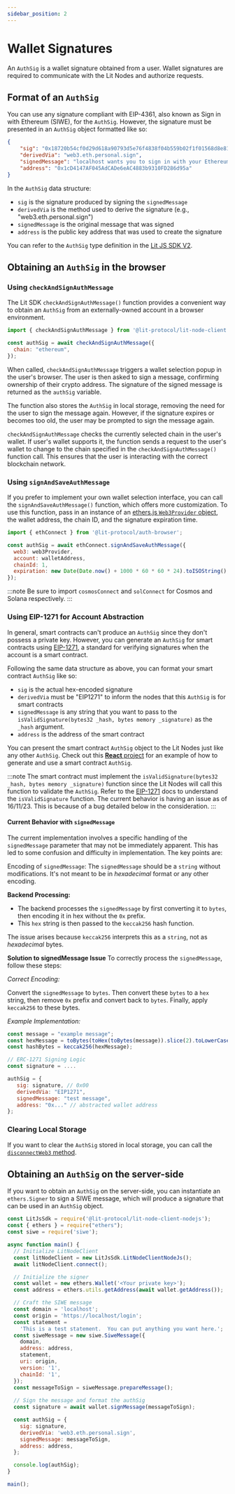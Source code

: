 ```yaml
---
sidebar_position: 2
---
```


# Wallet Signatures

An `AuthSig` is a wallet signature obtained from a user. Wallet signatures are required to communicate with the Lit Nodes and authorize requests.

## Format of an `AuthSig`

You can use any signature compliant with EIP-4361, also known as Sign in with Ethereum (SIWE), for the `AuthSig`. However, the signature must be presented in an `AuthSig` object formatted like so:

```json
{
	"sig": "0x18720b54cf0d29d618a90793d5e76f4838f04b559b02f1f01568d8e81c26ae9536e11bb90ad311b79a5bc56149b14103038e5e03fee83931a146d93d150eb0f61c",
	"derivedVia": "web3.eth.personal.sign",
	"signedMessage": "localhost wants you to sign in with your Ethereum account:\n0x1cD4147AF045AdCADe6eAC4883b9310FD286d95a\n\nThis is a test statement.  You can put anything you want here.\n\nURI: https://localhost/login\nVersion: 1\nChain ID: 1\nNonce: gzdlw7mR57zMcGFzz\nIssued At: 2022-04-15T22:58:44.754Z",
	"address": "0x1cD4147AF045AdCADe6eAC4883b9310FD286d95a"
}
```

In the `AuthSig` data structure:

- `sig` is the signature produced by signing the `signedMessage`
- `derivedVia` is the method used to derive the signature (e.g., "web3.eth.personal.sign")
- `signedMessage` is the original message that was signed
- `address` is the public key address that was used to create the signature

You can refer to the `AuthSig` type definition in the [Lit JS SDK V2](https://js-sdk.litprotocol.com/interfaces/types_src.AuthSig.html).

## Obtaining an `AuthSig` in the browser

### Using `checkAndSignAuthMessage`

The Lit SDK `checkAndSignAuthMessage()` function provides a convenient way to obtain an `AuthSig` from an externally-owned account in a browser environment.

```js
import { checkAndSignAuthMessage } from '@lit-protocol/lit-node-client';

const authSig = await checkAndSignAuthMessage({
  chain: "ethereum",
});
```

When called, `checkAndSignAuthMessage` triggers a wallet selection popup in the user's browser. The user is then asked to sign a message, confirming ownership of their crypto address. The signature of the signed message is returned as the `authSig` variable.

The function also stores the `AuthSig` in local storage, removing the need for the user to sign the message again. However, if the signature expires or becomes too old, the user may be prompted to sign the message again.

`checkAndSignAuthMessage` checks the currently selected chain in the user's wallet. If user's wallet supports it, the function sends a request to the user's wallet to change to the chain specified in the `checkAndSignAuthMessage()` function call. This ensures that the user is interacting with the correct blockchain network.

### Using `signAndSaveAuthMessage`

If you prefer to implement your own wallet selection interface, you can call the `signAndSaveAuthMessage()` function, which offers more customization. To use this function, pass in an instance of an [ethers.js `Web3Provider` object](https://docs.ethers.org/v5/api/providers/other/#Web3Provider), the wallet address, the chain ID, and the signature expiration time.

```js
import { ethConnect } from '@lit-protocol/auth-browser';

const authSig = await ethConnect.signAndSaveAuthMessage({
  web3: web3Provider,
  account: walletAddress,
  chainId: 1,
  expiration: new Date(Date.now() + 1000 * 60 * 60 * 24).toISOString(),
});
```

:::note
Be sure to import `cosmosConnect` and `solConnect` for Cosmos and Solana respectively.
:::

### Using EIP-1271 for Account Abstraction

In general, smart contracts can't produce an `AuthSig` since they don't possess a private key. However, you can generate an `AuthSig` for smart contracts using [EIP-1271](https://eips.ethereum.org/EIPS/eip-1271), a standard for verifying signatures when the account is a smart contract.

Following the same data structure as above, you can format your smart contract `AuthSig` like so: 

- `sig` is the actual hex-encoded signature
- `derivedVia` must be "EIP1271" to inform the nodes that this `AuthSig` is for smart contracts
- `signedMessage` is any string that you want to pass to the `isValidSignature(bytes32 _hash, bytes memory _signature)` as the `_hash` argument.
- `address` is the address of the smart contract

You can present the smart contract `AuthSig` object to the Lit Nodes just like any other `AuthSig`.
Check out this [**React** project](https://replit.com/@lit/Smart-Contract-Authsig-EIP1271#smart-contract-authsig/src/App.js) for an example of how to generate and use a smart contract `AuthSig`.

:::note
The smart contract must implement the `isValidSignature(bytes32 _hash, bytes memory _signature)` function since the Lit Nodes will call this function to validate the `AuthSig`. Refer to the [EIP-1271](https://eips.ethereum.org/EIPS/eip-1271) docs to understand the `isValidSignature` function. The current behavior is having an issue as of 16/11/23. This is because of a bug detailed below in the consideration.
:::

#### Current Behavior with `signedMessage`
The current implementation involves a specific handling of the `signedMessage` parameter that may not be immediately apparent. This has led to some confusion and difficulty in implementation. The key points are:

Encoding of `signedMessage`: The `signedMessage` should be a `string` without modifications. It's not meant to be in _hexadecimal_ format or any other encoding.

**Backend Processing:**

- The backend processes the `signedMessage` by first converting it to `bytes`, then encoding it in hex without the `0x` prefix.
- This `hex` string is then passed to the `keccak256` hash function.

The issue arises because `keccak256` interprets this as a `string`, not as _hexadecimal_ bytes.


**Solution to signedMessage Issue**
To correctly process the `signedMessage`, follow these steps:

_Correct Encoding:_

Convert the `signedMessage` to `bytes`.
Then convert these `bytes` to a `hex` string, then remove `0x` prefix and convert back to `bytes`.
Finally, apply `keccak256` to these bytes.

_Example Implementation:_
```js
const message = "example message";
const hexMessage = toBytes(toHex(toBytes(message)).slice(2).toLowerCase());
const hashBytes = keccak256(hexMessage);

// ERC-1271 Signing Logic
const signature = ....

authSig = {
   sig: signature, // 0x00
   derivedVia: "EIP1271",
   signedMessage: "test message",
   address: "0x..." // abstracted wallet address
};
```



### Clearing Local Storage

If you want to clear the `AuthSig` stored in local storage, you can call the [`disconnectWeb3` method](https://js-sdk.litprotocol.com/functions/auth_browser_src.ethConnect.disconnectWeb3.html).

## Obtaining an `AuthSig` on the server-side

If you want to obtain an `AuthSig` on the server-side, you can instantiate an `ethers.Signer` to sign a SIWE message, which will produce a signature that can be used in an `AuthSig` object.

```js
const LitJsSdk = require('@lit-protocol/lit-node-client-nodejs');
const { ethers } = require("ethers");
const siwe = require('siwe');

async function main() {
  // Initialize LitNodeClient
  const litNodeClient = new LitJsSdk.LitNodeClientNodeJs();
  await litNodeClient.connect();

  // Initialize the signer
  const wallet = new ethers.Wallet('<Your private key>');
  const address = ethers.utils.getAddress(await wallet.getAddress());

  // Craft the SIWE message
  const domain = 'localhost';
  const origin = 'https://localhost/login';
  const statement =
    'This is a test statement.  You can put anything you want here.';
  const siweMessage = new siwe.SiweMessage({
    domain,
    address: address,
    statement,
    uri: origin,
    version: '1',
    chainId: '1',
  });
  const messageToSign = siweMessage.prepareMessage();
  
  // Sign the message and format the authSig
  const signature = await wallet.signMessage(messageToSign);

  const authSig = {
    sig: signature,
    derivedVia: 'web3.eth.personal.sign',
    signedMessage: messageToSign,
    address: address,
  };

  console.log(authSig);
}

main();
```
